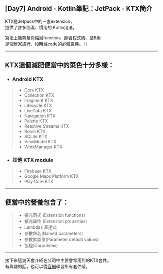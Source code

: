 ## [Day7] Android - Kotlin筆記：JetPack - KTX簡介
KTX是Jetpack中的一套extension，  
提供了許多簡潔、慣用的 Kotlin用法。

寫法上能夠幫你縮減function、節省程式碼、裝B用  
是個居家旅行、殺時滅code的必備良藥。 :)

---

## KTX這個減肥便當中的菜色十分多樣：
- ### Android KTX
> - Core KTX
> - Collection KTX
> - Fragment KTX
> - Lifecycle KTX
> - LiveData KTX
> - Navigation KTX
> - Palette KTX
> - Reactive Streams KTX
> - Room KTX
> - SQLite KTX
> - ViewModel KTX
> - WorkManager KTX
- ### 其他 KTX module
> - Firebase KTX
> - Google Maps Platform KTX
> - Play Core KTX

--- 

## 便當中的營養包含了：
> - 擴充函式 (Extension functions)
> - 擴充屬性 (Extension properties)
> - Lambdas 表達式
> - 參數命名(Named parameters)
> - 參數默認值(Parameter default values)
> - 協程(Coroutines)

---

接下來這幾天會介紹在公司中主要會常用到的KTX套件。  
有興趣的話，也可以從[官網](https://developer.android.com/kotlin/ktx)學習所有套件哦。

